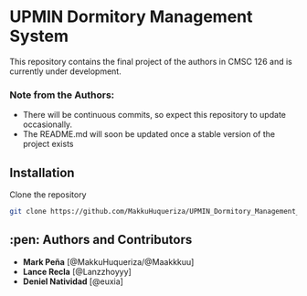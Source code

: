 <h1>UPMIN Dormitory Management System </h1> 

This repository contains the final project of the authors in CMSC 126 and is currently under development.

<h3>Note from the Authors:</h3>

* There will be continuous commits, so expect this repository to update occasionally.
* The README.md will soon be updated once a stable version of the project exists

<h2>Installation</h2>

 Clone the repository
  ```bash
  git clone https://github.com/MakkuHuqueriza/UPMIN_Dormitory_Management_System.git
```

<h2>:pen: Authors and Contributors </h2>

* **Mark Peña** [@MakkuHuqueriza/@Maakkkuu]
* **Lance Recla** [@Lanzzhoyyy]
* **Deniel Natividad** [@euxia]
